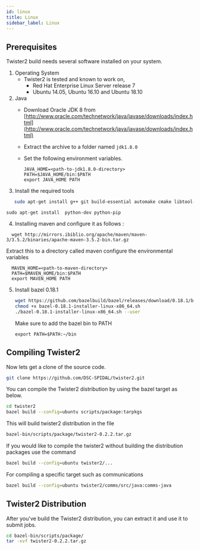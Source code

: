 ```yaml
---
id: linux
title: Linux
sidebar_label: Linux
---
```


## Prerequisites

Twister2 build needs several software installed on your system.

1. Operating System
   * Twister2 is tested and known to work on,
     * Red Hat Enterprise Linux Server release 7
     * Ubuntu 14.05, Ubuntu 16.10 and Ubuntu 18.10
2. Java
   * Download Oracle JDK 8 from [http://www.oracle.com/technetwork/java/javase/downloads/index.html](http://www.oracle.com/technetwork/java/javase/downloads/index.html)
   * Extract the archive to a folder named `jdk1.8.0`
   * Set the following environment variables.

     ```text
     JAVA_HOME=<path-to-jdk1.8.0-directory>
     PATH=$JAVA_HOME/bin:$PATH
     export JAVA_HOME PATH
     ```
3. Install the required tools

```bash
   sudo apt-get install g++ git build-essential automake cmake libtool-bin zip libunwind-setjmp0-dev zlib1g-dev unzip pkg-config python-setuptools -y
```

```text
sudo apt-get install  python-dev python-pip
```

4. Installing maven and configure it as follows :

```text
  wget http://mirrors.ibiblio.org/apache/maven/maven-3/3.5.2/binaries/apache-maven-3.5.2-bin.tar.gz
```

Extract this to a directory called maven configure the environmental variables

```text
  MAVEN_HOME=<path-to-maven-directory>
  PATH=$MAVEN_HOME/bin:$PATH
  export MAVEN_HOME PATH
```

5. Install bazel 0.18.1

   ```bash
   wget https://github.com/bazelbuild/bazel/releases/download/0.18.1/bazel-0.18.1-installer-linux-x86_64.sh
   chmod +x bazel-0.18.1-installer-linux-x86_64.sh
   ./bazel-0.18.1-installer-linux-x86_64.sh --user
   ```

   Make sure to add the bazel bin to PATH

   ```text
   export PATH=$PATH:~/bin
   ```

## Compiling Twister2

Now lets get a clone of the source code.

```bash
git clone https://github.com/DSC-SPIDAL/twister2.git
```

You can compile the Twister2 distribution by using the bazel target as below.

```bash
cd twister2
bazel build --config=ubuntu scripts/package:tarpkgs
```

This will build twister2 distribution in the file

```bash
bazel-bin/scripts/package/twister2-0.2.2.tar.gz
```

If you would like to compile the twister2 without building the distribution packages use the command

```bash
bazel build --config=ubuntu twister2/...
```

For compiling a specific target such as communications

```bash
bazel build --config=ubuntu twister2/comms/src/java:comms-java
```

## Twister2 Distribution

After you've build the Twister2 distribution, you can extract it and use it to submit jobs.

```bash
cd bazel-bin/scripts/package/
tar -xvf twister2-0.2.2.tar.gz
```